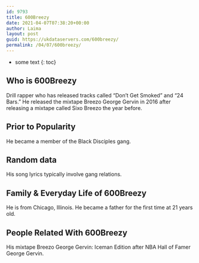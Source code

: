 ```yaml
---
id: 9793
title: 600Breezy
date: 2021-04-07T07:38:20+00:00
author: Laima
layout: post
guid: https://ukdataservers.com/600breezy/
permalink: /04/07/600breezy/
---
```


* some text
{: toc}


## Who is 600Breezy
                  
                  
                  
Drill rapper who has released tracks called &#8220;Don&#8217;t Get Smoked&#8221; and &#8220;24 Bars.&#8221; He released the mixtape Breezo George Gervin in 2016 after releasing a mixtape called Sixo Breezo the year before.
                  
              
            
              
            
                
                
                
## Prior to Popularity
                  
                  
                  
He became a member of the Black Disciples gang.
                  
              
            
              
            
                
                
                
## Random data
                  
                  
                  
His song lyrics typically involve gang relations.
                  
              
            
              
            
                
                
                
## Family & Everyday Life of 600Breezy
                  
                  
                  
He is from Chicago, Illinois. He became a father for the first time at 21 years old.
                  
              
            
              
            
                
                
                
## People Related With 600Breezy
                  
                  
                  
His mixtape Breezo George Gervin: Iceman Edition after NBA Hall of Famer George Gervin.
                  
              
            
              
            
                
              
            
              
              
            
            
              
            
          
          
          